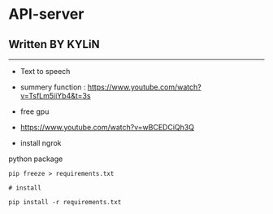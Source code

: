 # API-server
## Written BY KYLiN

---


- Text to speech 
- summery function  : https://www.youtube.com/watch?v=TsfLm5iiYb4&t=3s

- free gpu 
- https://www.youtube.com/watch?v=wBCEDCiQh3Q

- install ngrok

python package
```
pip freeze > requirements.txt

# install 

pip install -r requirements.txt
```